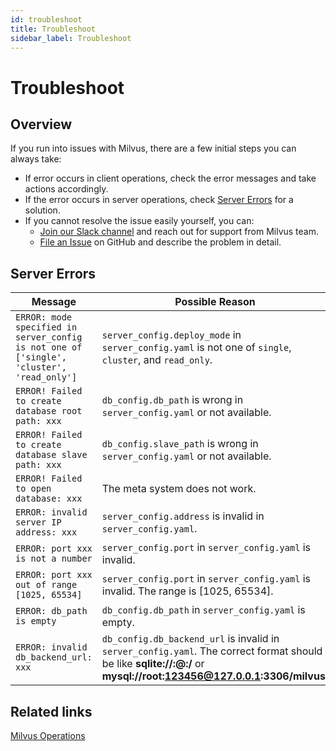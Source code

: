 ```yaml
---
id: troubleshoot
title: Troubleshoot
sidebar_label: Troubleshoot
---
```


# Troubleshoot

## Overview

If you run into issues with Milvus, there are a few initial steps you can always take:

- If error occurs in client operations, check the error messages and take actions accordingly.
- If the error occurs in server operations, check [Server Errors](#server-errors) for a solution.
- If you cannot resolve the issue easily yourself, you can:
   - [Join our Slack channel](https://join.slack.com/t/milvusio/shared_invite/enQtNzY1OTQ0NDI3NjMzLWNmYmM1NmNjOTQ5MGI5NDhhYmRhMGU5M2NhNzhhMDMzY2MzNDdlYjM5ODQ5MmE3ODFlYzU3YjJkNmVlNDQ2ZTk) and reach out for support from Milvus team.
   - [File an Issue](https://github.com/milvus-io/milvus/issues/new/choose) on GitHub and describe the problem in detail.

## Server Errors

| Message                                                      | Possible Reason                                                       |
| ------------------------------------------------------------ | ------------------------------------------------------------ |
| `ERROR: mode specified in server_config is not one of ['single', 'cluster', 'read_only']` | `server_config.deploy_mode` in `server_config.yaml` is not one of `single`, `cluster`, and `read_only`. |
| `ERROR! Failed to create database root path: xxx`            | `db_config.db_path` is wrong in `server_config.yaml` or not available. |
| `ERROR! Failed to create database slave path: xxx`           | `db_config.slave_path` is wrong in `server_config.yaml` or not available. |
| `ERROR! Failed to open database: xxx`                        | The meta system does not work.                                |
| `ERROR: invalid server IP address: xxx`                      | `server_config.address` is invalid in `server_config.yaml`. |
| `ERROR: port xxx is not a number`                            | `server_config.port` in `server_config.yaml` is invalid. |
| `ERROR: port xxx out of range [1025, 65534]`                 | `server_config.port` in `server_config.yaml` is invalid. The range is \[1025, 65534\]. |
| `ERROR: db_path is empty`                                    | `db_config.db_path` in `server_config.yaml` is empty. |
| `ERROR: invalid db_backend_url: xxx`                         | `db_config.db_backend_url` is invalid in `server_config.yaml`. The correct format should be like **sqlite://:@:/** or **mysql://root:123456@127.0.0.1:3306/milvus**. |

## Related links
[Milvus Operations](milvus_operation.md)

